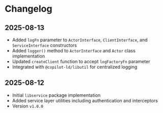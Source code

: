 # Changelog

## 2025-08-13

- Added `logFn` parameter to `ActorInterface`, `ClientInterface`, and
  `ServiceInterface` constructors
- Added `logger()` method to `ActorInterface` and `Actor` class implementation
- Updated `createClient` function to accept `logFactoryFn` parameter
- Integrated with `@copilot-ld/libutil` for centralized logging

## 2025-08-12

- Initial `libservice` package implementation
- Added service layer utilities including authentication and interceptors
- Version `v1.0.0`
